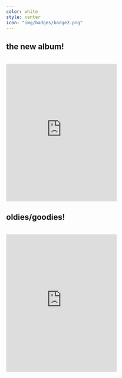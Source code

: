```yaml
---
color: white 
style: center
icon: "img/badges/badge2.png"
---
```



<div>
<h2><strong>the new album!</strong></h2>
<br>
<iframe style="border: 0; min-width: 300px; width: 50%; height: 373px;" src="http://bandcamp.com/EmbeddedPlayer/album=1882608609/size=large/bgcol=333333/linkcol=e99708/artwork=small/transparent=true/" seamless><a href="http://music.runawayfive.com/album/lunar-colony-revolt">Lunar Colony Revolt by The Runaway Five</a></iframe>
</div>

<div>
<h2><strong>oldies/goodies!</strong></h2>
<br>
<iframe width="50%" height="373" style="min-width: 300px" scrolling="no" frameborder="no" src="https://w.soundcloud.com/player/?url=https%3A//api.soundcloud.com/playlists/7276825&amp;color=0066cc&amp;auto_play=false&amp;hide_related=false&amp;show_comments=true&amp;show_user=true&amp;show_reposts=false"></iframe>
</div>